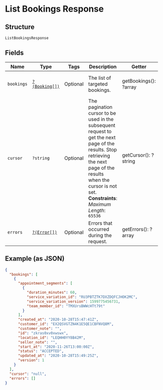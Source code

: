 
# List Bookings Response

## Structure

`ListBookingsResponse`

## Fields

| Name | Type | Tags | Description | Getter | Setter |
|  --- | --- | --- | --- | --- | --- |
| `bookings` | [`?(Booking[])`](../../doc/models/booking.md) | Optional | The list of targeted bookings. | getBookings(): ?array | setBookings(?array bookings): void |
| `cursor` | `?string` | Optional | The pagination cursor to be used in the subsequent request to get the next page of the results. Stop retrieving the next page of the results when the cursor is not set.<br>**Constraints**: *Maximum Length*: `65536` | getCursor(): ?string | setCursor(?string cursor): void |
| `errors` | [`?(Error[])`](../../doc/models/error.md) | Optional | Errors that occurred during the request. | getErrors(): ?array | setErrors(?array errors): void |

## Example (as JSON)

```json
{
  "bookings": [
    {
      "appointment_segments": [
        {
          "duration_minutes": 60,
          "service_variation_id": "RU3PBTZTK7DXZDQFCJHOK2MC",
          "service_variation_version": 1599775456731,
          "team_member_id": "TMXUrsBWWcHTt79t"
        }
      ],
      "created_at": "2020-10-28T15:47:41Z",
      "customer_id": "EX2QSVGTZN4K1E5QE1CBFNVQ8M",
      "customer_note": "",
      "id": "zkras0xv0xwswx",
      "location_id": "LEQHH0YY8B42M",
      "seller_note": "",
      "start_at": "2020-11-26T13:00:00Z",
      "status": "ACCEPTED",
      "updated_at": "2020-10-28T15:49:25Z",
      "version": 1
    }
  ],
  "cursor": "null",
  "errors": []
}
```

